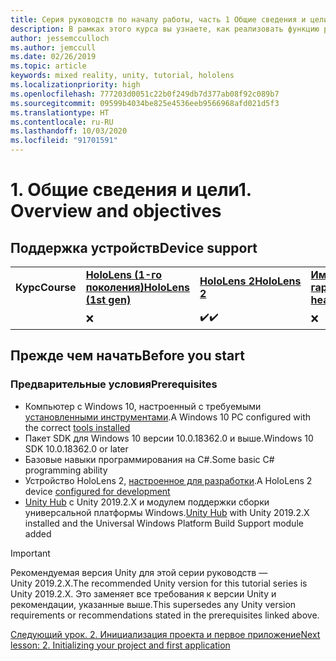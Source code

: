 ```yaml
---
title: Серия руководств по началу работы, часть 1 Общие сведения и цели
description: В рамках этого курса вы узнаете, как реализовать функцию распознавания лиц Azure в приложении смешанной реальности.
author: jessemcculloch
ms.author: jemccull
ms.date: 02/26/2019
ms.topic: article
keywords: mixed reality, unity, tutorial, hololens
ms.localizationpriority: high
ms.openlocfilehash: 777203d0051c22b0f249db7d377ab08f92c089b7
ms.sourcegitcommit: 09599b4034be825e4536eeb9566968afd021d5f3
ms.translationtype: HT
ms.contentlocale: ru-RU
ms.lasthandoff: 10/03/2020
ms.locfileid: "91701591"
---
```

# <a name="1-overview-and-objectives"></a><span data-ttu-id="e09f2-105">1. Общие сведения и цели</span><span class="sxs-lookup"><span data-stu-id="e09f2-105">1. Overview and objectives</span></span>

## <a name="device-support"></a><span data-ttu-id="e09f2-106">Поддержка устройств</span><span class="sxs-lookup"><span data-stu-id="e09f2-106">Device support</span></span>

<table>
    <colgroup>
    <col width="25%" />
    <col width="25%" />
    <col width="25%" />
    <col width="25%" />
    </colgroup>
    <tr>
        <td><span data-ttu-id="e09f2-107"><strong>Курс</strong></span><span class="sxs-lookup"><span data-stu-id="e09f2-107"><strong>Course</strong></span></span></td>
        <td><span data-ttu-id="e09f2-108"><a href="../../../hololens-hardware-details.md"><strong>HoloLens (1-го поколения)</strong></a></span><span class="sxs-lookup"><span data-stu-id="e09f2-108"><a href="../../../hololens-hardware-details.md"><strong>HoloLens (1st gen)</strong></a></span></span></td>
        <td><span data-ttu-id="e09f2-109"><a href="https://www.microsoft.com//hololens/hardware"><strong>HoloLens 2</strong></a></span><span class="sxs-lookup"><span data-stu-id="e09f2-109"><a href="https://www.microsoft.com//hololens/hardware"><strong>HoloLens 2</strong></a></span></span></td>
        <td><span data-ttu-id="e09f2-110"><a href="../../../discover/immersive-headset-hardware-details.md"><strong>Иммерсивные гарнитуры</strong></a></span><span class="sxs-lookup"><span data-stu-id="e09f2-110"><a href="../../../discover/immersive-headset-hardware-details.md"><strong>Immersive headsets</strong></a></span></span></td>
    </tr>
     <tr>
        <td></td>
        <td>❌</td>
        <td><span data-ttu-id="e09f2-111">✔️</span><span class="sxs-lookup"><span data-stu-id="e09f2-111">✔️</span></span></td>
        <td>❌</td>
    </tr>
</table>

## <a name="before-you-start"></a><span data-ttu-id="e09f2-112">Прежде чем начать</span><span class="sxs-lookup"><span data-stu-id="e09f2-112">Before you start</span></span>

### <a name="prerequisites"></a><span data-ttu-id="e09f2-113">Предварительные условия</span><span class="sxs-lookup"><span data-stu-id="e09f2-113">Prerequisites</span></span>

* <span data-ttu-id="e09f2-114">Компьютер с Windows 10, настроенный с требуемыми [установленными инструментами](../../install-the-tools.md).</span><span class="sxs-lookup"><span data-stu-id="e09f2-114">A Windows 10 PC configured with the correct [tools installed](../../install-the-tools.md)</span></span>
* <span data-ttu-id="e09f2-115">Пакет SDK для Windows 10 версии 10.0.18362.0 и выше.</span><span class="sxs-lookup"><span data-stu-id="e09f2-115">Windows 10 SDK 10.0.18362.0 or later</span></span>
* <span data-ttu-id="e09f2-116">Базовые навыки программирования на C#.</span><span class="sxs-lookup"><span data-stu-id="e09f2-116">Some basic C# programming ability</span></span>
* <span data-ttu-id="e09f2-117">Устройство HoloLens 2, [настроенное для разработки](../../platform-capabilities-and-apis/using-visual-studio.md#enabling-developer-mode).</span><span class="sxs-lookup"><span data-stu-id="e09f2-117">A HoloLens 2 device [configured for development](../../platform-capabilities-and-apis/using-visual-studio.md#enabling-developer-mode)</span></span>
* <span data-ttu-id="e09f2-118"><a href="https://docs.unity3d.com/Manual/GettingStartedInstallingHub.html" target="_blank">Unity Hub</a> с Unity 2019.2.X и модулем поддержки сборки универсальной платформы Windows.</span><span class="sxs-lookup"><span data-stu-id="e09f2-118"><a href="https://docs.unity3d.com/Manual/GettingStartedInstallingHub.html" target="_blank">Unity Hub</a> with Unity 2019.2.X installed and the Universal Windows Platform Build Support module added</span></span>

> [!IMPORTANT]
> <span data-ttu-id="e09f2-119">Рекомендуемая версия Unity для этой серии руководств — Unity 2019.2.X.</span><span class="sxs-lookup"><span data-stu-id="e09f2-119">The recommended Unity version for this tutorial series is Unity 2019.2.X.</span></span> <span data-ttu-id="e09f2-120">Это заменяет все требования к версии Unity и рекомендации, указанные выше.</span><span class="sxs-lookup"><span data-stu-id="e09f2-120">This supersedes any Unity version requirements or recommendations stated in the prerequisites linked above.</span></span>

[<span data-ttu-id="e09f2-121">Следующий урок. 2. Инициализация проекта и первое приложение</span><span class="sxs-lookup"><span data-stu-id="e09f2-121">Next lesson: 2. Initializing your project and first application</span></span>](../../../mrlearning-base-ch1.md)
